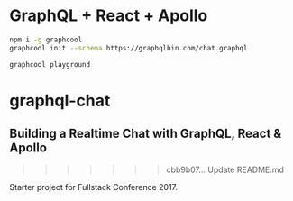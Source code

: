 # GraphQL + React + Apollo

```sh
npm i -g graphcool
graphcool init --schema https://graphqlbin.com/chat.graphql

graphcool playground
```

# graphql-chat

## Building a Realtime Chat with GraphQL, React & Apollo
>>>>>>> cbb9b07... Update README.md

Starter project for Fullstack Conference 2017.
